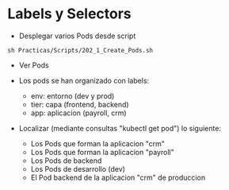 # Labels y Selectors

  * Desplegar varios Pods desde script

```
sh Practicas/Scripts/202_1_Create_Pods.sh
```

  * Ver Pods

  * Los pods se han organizado con labels:
    * env: entorno (dev y prod)
    * tier: capa (frontend, backend)
    * app: aplicacion (payroll, crm)

  * Localizar (mediante consultas "kubectl get pod") lo siguiente:
    * Los Pods que forman la aplicacion "crm"
    * Los Pods que forman la aplicacion "payroll"
    * Los Pods de backend
    * Los Pods de desarrollo (dev)
    * El Pod backend de la aplicacion "crm" de produccion


